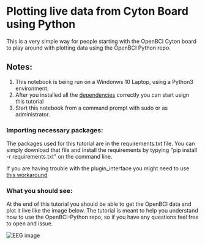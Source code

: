 # Plotting live data from Cyton Board using Python

This is a very simple way for people starting with the OpenBCI Cyton board to play around with plotting data using the OpenBCI Python repo.


## Notes:
1. This notebook is being run on a Windonws 10 Laptop, using a Python3 environment.
2. After you installed all the [dependencies](http://docs.openbci.com/OpenBCI%20Software/05-OpenBCI_Python) correctly you can start usign this tutorial
2. Start this notebook from a command prompt with sudo or as administrator.

### Importing necessary packages:
The packages used for this tutorial are in the requirements.txt file. You can simply download that file and install the requirements by typying "pip install -r requirements.txt" on the command line.

If you are having trouble with the plugin_interface you might need to use [this workaround](https://github.com/OpenBCI/OpenBCI_Python/issues/91#issuecomment-412817422)

### What you should see:

At the end of this tutorial you should be able to get the OpenBCI data and plot it live like the image below. The tutorial is meant to help you understand how to use the OpenBCI-Python repo, so if you have any questions feel free to open and issue.

![EEG image](https://i.ibb.co/9vRRMpP/EEG-plot.jpg)

